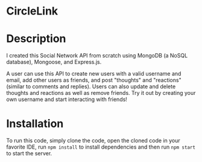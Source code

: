 # CircleLink

# Description

I created this Social Network API from scratch using MongoDB (a NoSQL database), Mongoose, and Express.js.

A user can use this API to create new users with a valid username and email, add other users as friends, and post "thoughts" and "reactions" (similar to comments and replies). Users can also update and delete thoughts and reactions as well as remove friends. Try it out by creating your own username and start interacting with friends!

# Installation

To run this code, simply clone the code, open the cloned code in your favorite IDE, run `npm install` to install dependencies and then run `npm start` to start the server.

